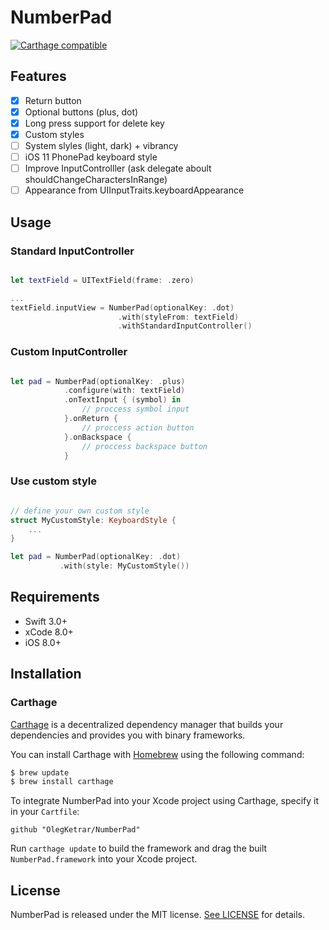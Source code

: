 # NumberPad

[![Carthage compatible](https://img.shields.io/badge/Carthage-compatible-4BC51D.svg?style=flat)](https://github.com/Carthage/Carthage)

## Features
- [x] Return button
- [x] Optional buttons (plus, dot)
- [x] Long press support for delete key
- [x] Custom styles
- [ ] System slyles (light, dark) + vibrancy
- [ ] iOS 11 PhonePad keyboard style
- [ ] Improve InputControlller (ask delegate aboult shouldChangeCharactersInRange)
- [ ] Appearance from UIInputTraits.keyboardAppearance

## Usage

### Standard InputController

```swift

let textField = UITextField(frame: .zero)

...
textField.inputView = NumberPad(optionalKey: .dot)
                        .with(styleFrom: textField)
                        .withStandardInputController()

```

### Custom InputController

```swift

let pad = NumberPad(optionalKey: .plus)
            .configure(with: textField)
            .onTextInput { (symbol) in
                // proccess symbol input
            }.onReturn {
                // proccess action button
            }.onBackspace {
                // proccess backspace button
            }
```

### Use custom style

```swift

// define your own custom style
struct MyCustomStyle: KeyboardStyle {
    ...
}

let pad = NumberPad(optionalKey: .dot)
           .with(style: MyCustomStyle())
```

## Requirements

- Swift 3.0+
- xCode 8.0+
- iOS 8.0+

## Installation

### Carthage

[Carthage](https://github.com/Carthage/Carthage) is a decentralized dependency manager that builds your dependencies and provides you with binary frameworks.

You can install Carthage with [Homebrew](http://brew.sh/) using the following command:

```bash
$ brew update
$ brew install carthage
```
To integrate NumberPad into your Xcode project using Carthage, specify it in your `Cartfile`:

```ogdl
github "OlegKetrar/NumberPad"
```
Run `carthage update` to build the framework and drag the built `NumberPad.framework` into your Xcode project.

## License

NumberPad is released under the MIT license. [See LICENSE](LICENSE.md) for details.
